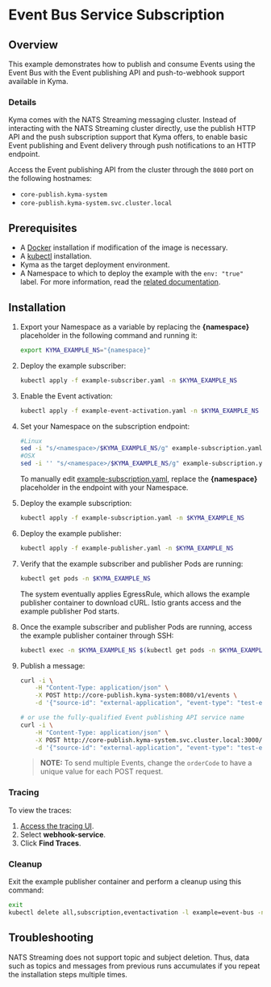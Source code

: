 # Event Bus Service Subscription

## Overview

This example demonstrates how to publish and consume Events using the Event Bus with the Event publishing API and push-to-webhook support available in Kyma.

### Details

Kyma comes with the NATS Streaming messaging cluster. Instead of interacting with the NATS Streaming cluster directly, use the publish HTTP API and the push subscription support that Kyma offers, to enable basic Event publishing and Event delivery through push notifications to an HTTP endpoint.

Access the Event publishing API from the cluster through the `8080` port on the following hostnames:

* `core-publish.kyma-system`
* `core-publish.kyma-system.svc.cluster.local`

## Prerequisites

* A [Docker](https://docs.docker.com/install) installation if modification of the image is necessary.
* A [kubectl](https://kubernetes.io/docs/tasks/tools/install-kubectl/) installation.
* Kyma as the target deployment environment.
* A Namespace to which to deploy the example with the `env: "true"` label. For more information, read the [related documentation](https://github.com/kyma-project/kyma/blob/master/docs/kyma/docs/011-details-namespaces.md).


## Installation

1. Export your Namespace as a variable by replacing the **{namespace}** placeholder in the following command and running it:
    ```bash
    export KYMA_EXAMPLE_NS="{namespace}"
    ```

2. Deploy the example subscriber:
    ```bash
    kubectl apply -f example-subscriber.yaml -n $KYMA_EXAMPLE_NS
    ```

3. Enable the Event activation:
    ```bash
    kubectl apply -f example-event-activation.yaml -n $KYMA_EXAMPLE_NS
    ```
4. Set your Namespace on the subscription endpoint:
    ```bash
    #Linux
    sed -i "s/<namespace>/$KYMA_EXAMPLE_NS/g" example-subscription.yaml
    #OSX
    sed -i '' "s/<namespace>/$KYMA_EXAMPLE_NS/g" example-subscription.yaml
    ```
    To manually edit [example-subscription.yaml](./example-subscription.yaml), replace the **{namespace}** placeholder in the endpoint with your Namespace.

5. Deploy the example subscription:
    ```bash
    kubectl apply -f example-subscription.yaml -n $KYMA_EXAMPLE_NS
    ```

6. Deploy the example publisher:
    ```bash
    kubectl apply -f example-publisher.yaml -n $KYMA_EXAMPLE_NS
    ```

7. Verify that the example subscriber and publisher Pods are running:
    ```bash
    kubectl get pods -n $KYMA_EXAMPLE_NS
    ```
    The system eventually applies EgressRule, which allows the example publisher container to download cURL. Istio grants access and the example publisher Pod starts.

8. Once the example subscriber and publisher Pods are running, access the example publisher container through SSH:
    ```bash
    kubectl exec -n $KYMA_EXAMPLE_NS $(kubectl get pods -n $KYMA_EXAMPLE_NS -l app=example-publisher --output=jsonpath={.items..metadata.name}) -c example-publisher -i -t -- sh
    ```

9. Publish a message:
    ```bash
    curl -i \
        -H "Content-Type: application/json" \
        -X POST http://core-publish.kyma-system:8080/v1/events \
        -d '{"source-id": "external-application", "event-type": "test-event-bus", "event-type-version": "v1", "event-time": "2018-11-02T22:08:41+00:00", "data": {"event":{"customer":{"customerID": "1234", "uid": "rick.sanchez@mail.com"}}}}'

    # or use the fully-qualified Event publishing API service name
    curl -i \
        -H "Content-Type: application/json" \
        -X POST http://core-publish.kyma-system.svc.cluster.local:3000/v1/events \
        -d '{"source-id": "external-application", "event-type": "test-event-bus", "event-type-version": "v1", "event-time": "2018-11-02T22:08:41+00:00", "data": {"event":{"customer":{"customerID": "1234", "uid": "rick.sanchez@mail.com"}}}}'
    ```
    > **NOTE:** To send multiple Events, change the `orderCode` to have a unique value for each POST request.


### Tracing

To view the traces:

1. [Access the tracing UI](https://github.com/kyma-project/kyma/blob/master/docs/tracing/docs/01-01-tracing.md).
2. Select **webhook-service**.
3. Click **Find Traces**.

### Cleanup

Exit the example publisher container and perform a cleanup using this command:

```bash
exit
kubectl delete all,subscription,eventactivation -l example=event-bus -n $KYMA_EXAMPLE_NS
```

## Troubleshooting

NATS Streaming does not support topic and subject deletion. Thus, data such as topics and messages from previous runs accumulates if you repeat the installation steps multiple times.
